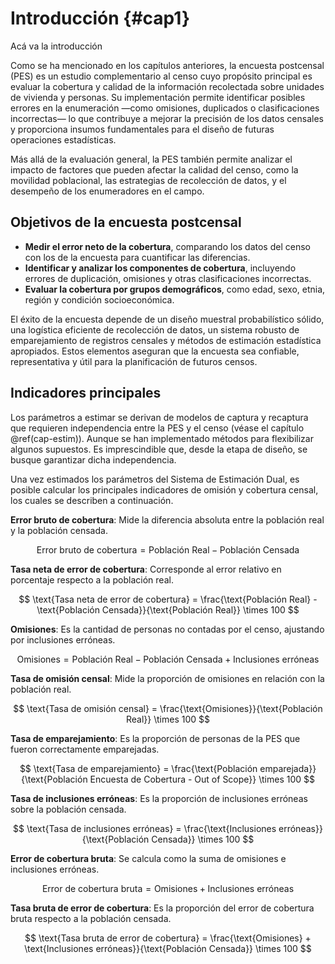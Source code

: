 

# Introducción {#cap1}

Acá va la introducción

Como se ha mencionado en los capítulos anteriores, la encuesta postcensal (PES) es un estudio complementario al censo cuyo propósito principal es evaluar la cobertura y calidad de la información recolectada sobre unidades de vivienda y personas. Su implementación permite identificar posibles errores en la enumeración —como omisiones, duplicados o clasificaciones incorrectas— lo que contribuye a mejorar la precisión de los datos censales y proporciona insumos fundamentales para el diseño de futuras operaciones estadísticas.

Más allá de la evaluación general, la PES también permite analizar el impacto de factores que pueden afectar la calidad del censo, como la movilidad poblacional, las estrategias de recolección de datos, y el desempeño de los enumeradores en el campo.

## Objetivos de la encuesta postcensal

- **Medir el error neto de la cobertura**, comparando los datos del censo con los de la encuesta para cuantificar las diferencias.
- **Identificar y analizar los componentes de cobertura**, incluyendo errores de duplicación, omisiones y otras clasificaciones incorrectas.
- **Evaluar la cobertura por grupos demográficos**, como edad, sexo, etnia, región y condición socioeconómica.

El éxito de la encuesta depende de un diseño muestral probabilístico sólido, una logística eficiente de recolección de datos, un sistema robusto de emparejamiento de registros censales y métodos de estimación estadística apropiados. Estos elementos aseguran que la encuesta sea confiable, representativa y útil para la planificación de futuros censos.

## Indicadores principales

Los parámetros a estimar se derivan de modelos de captura y recaptura que requieren independencia entre la PES y el censo (véase el capítulo \@ref(cap-estim)). Aunque se han implementado métodos para flexibilizar algunos supuestos. Es imprescindible que, desde la etapa de diseño, se busque garantizar dicha independencia.

Una vez estimados los parámetros del Sistema de Estimación Dual, es posible calcular los principales indicadores de omisión y cobertura censal, los cuales se describen a continuación.

**Error bruto de cobertura**: Mide la diferencia absoluta entre la población real y la población censada.

$$
\text{Error bruto de cobertura} = \text{Población Real} - \text{Población Censada}
$$

**Tasa neta de error de cobertura**: Corresponde al error relativo en porcentaje respecto a la población real.

$$
\text{Tasa neta de error de cobertura} = \frac{\text{Población Real} - \text{Población Censada}}{\text{Población Real}} \times 100
$$

**Omisiones**: Es la cantidad de personas no contadas por el censo, ajustando por inclusiones erróneas.

$$
\text{Omisiones} = \text{Población Real} - \text{Población Censada} + \text{Inclusiones erróneas}
$$

**Tasa de omisión censal**: Mide la proporción de omisiones en relación con la población real.

$$
\text{Tasa de omisión censal} = \frac{\text{Omisiones}}{\text{Población Real}} \times 100
$$

**Tasa de emparejamiento**: Es la proporción de personas de la PES que fueron correctamente emparejadas.

$$
\text{Tasa de emparejamiento} = \frac{\text{Población emparejada}}{\text{Población Encuesta de Cobertura - Out of Scope}} \times 100
$$

**Tasa de inclusiones erróneas**: Es la proporción de inclusiones erróneas sobre la población censada.

$$
\text{Tasa de inclusiones erróneas} = \frac{\text{Inclusiones erróneas}}{\text{Población Censada}} \times 100
$$

**Error de cobertura bruta**: Se calcula como la suma de omisiones e inclusiones erróneas.

$$
\text{Error de cobertura bruta} = \text{Omisiones} + \text{Inclusiones erróneas}
$$

**Tasa bruta de error de cobertura**: Es la proporción del error de cobertura bruta respecto a la población censada.

$$
\text{Tasa bruta de error de cobertura} = \frac{\text{Omisiones} + \text{Inclusiones erróneas}}{\text{Población Censada}} \times 100
$$




